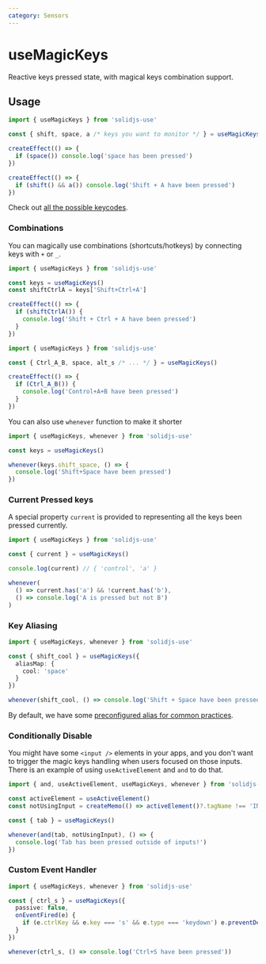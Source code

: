 ```yaml
---
category: Sensors
---
```


# useMagicKeys

Reactive keys pressed state, with magical keys combination support.

<RequiresProxy />

## Usage

```js
import { useMagicKeys } from 'solidjs-use'

const { shift, space, a /* keys you want to monitor */ } = useMagicKeys()

createEffect(() => {
  if (space()) console.log('space has been pressed')
})

createEffect(() => {
  if (shift() && a()) console.log('Shift + A have been pressed')
})
```

Check out [all the possible keycodes](https://developer.mozilla.org/en-US/docs/Web/API/KeyboardEvent/code/code_values).

### Combinations

You can magically use combinations (shortcuts/hotkeys) by connecting keys with `+` or `_`.

```ts
import { useMagicKeys } from 'solidjs-use'

const keys = useMagicKeys()
const shiftCtrlA = keys['Shift+Ctrl+A']

createEffect(() => {
  if (shiftCtrlA()) {
    console.log('Shift + Ctrl + A have been pressed')
  }
})
```

```ts
import { useMagicKeys } from 'solidjs-use'

const { Ctrl_A_B, space, alt_s /* ... */ } = useMagicKeys()

createEffect(() => {
  if (Ctrl_A_B()) {
    console.log('Control+A+B have been pressed')
  }
})
```

You can also use `whenever` function to make it shorter

```ts
import { useMagicKeys, whenever } from 'solidjs-use'

const keys = useMagicKeys()

whenever(keys.shift_space, () => {
  console.log('Shift+Space have been pressed')
})
```

### Current Pressed keys

A special property `current` is provided to representing all the keys been pressed currently.

```ts
import { useMagicKeys } from 'solidjs-use'

const { current } = useMagicKeys()

console.log(current) // { 'control', 'a' }

whenever(
  () => current.has('a') && !current.has('b'),
  () => console.log('A is pressed but not B')
)
```

### Key Aliasing

```ts
import { useMagicKeys, whenever } from 'solidjs-use'

const { shift_cool } = useMagicKeys({
  aliasMap: {
    cool: 'space'
  }
})

whenever(shift_cool, () => console.log('Shift + Space have been pressed'))
```

By default, we have some [preconfigured alias for common practices](https://github.com/solidjs-use/solidjs-use/blob/main/packages/core/useMagicKeys/aliasMap.ts).

### Conditionally Disable

You might have some `<input />` elements in your apps, and you don't want to trigger the magic keys handling when users focused on those inputs. There is an example of using `useActiveElement` and `and` to do that.

```ts
import { and, useActiveElement, useMagicKeys, whenever } from 'solidjs-use'

const activeElement = useActiveElement()
const notUsingInput = createMemo(() => activeElement()?.tagName !== 'INPUT' && activeElement()?.tagName !== 'TEXTAREA')

const { tab } = useMagicKeys()

whenever(and(tab, notUsingInput), () => {
  console.log('Tab has been pressed outside of inputs!')
})
```

### Custom Event Handler

```ts
import { useMagicKeys, whenever } from 'solidjs-use'

const { ctrl_s } = useMagicKeys({
  passive: false,
  onEventFired(e) {
    if (e.ctrlKey && e.key === 's' && e.type === 'keydown') e.preventDefault()
  }
})

whenever(ctrl_s, () => console.log('Ctrl+S have been pressed'))
```
